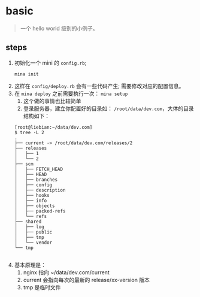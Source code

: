 # basic
> 一个 hello world 级别的小例子。

## steps
1. 初始化一个 mini 的 `config.rb`;
   ```shell
   mina init
   ```
2. 这样在 `config/deploy.rb` 会有一些代码产生; 需要修改对应的配置信息。
3. 在 `mina deploy` 之前需要执行一次： `mina setup`
   1. 这个做的事情也比较简单
   2. 登录服务器，建立你配置好的目录如： `/root/data/dev.com`，大体的目录结构如下：
    ~~~
    [root@liebian:~/data/dev.com]
    $ tree -L 2
    .
    ├── current -> /root/data/dev.com/releases/2
    ├── releases
    │   ├── 1
    │   └── 2
    ├── scm
    │   ├── FETCH_HEAD
    │   ├── HEAD
    │   ├── branches
    │   ├── config
    │   ├── description
    │   ├── hooks
    │   ├── info
    │   ├── objects
    │   ├── packed-refs
    │   └── refs
    ├── shared
    │   ├── log
    │   ├── public
    │   ├── tmp
    │   └── vendor
    └── tmp


    ~~~
3. 基本原理是：
   1. nginx 指向 ~/data/dev.com/current
   2. current 会指向每次的最新的 release/xx-version 版本
   3. tmp 是临时文件
